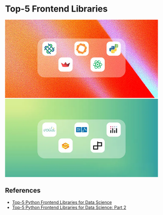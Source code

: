 # Top-5 Frontend Libraries
![alt text](image-1.png)
![alt text](image.png)
## References

- [Top-5 Python Frontend Libraries for Data Science](https://ai.gopubby.com/top-5-python-frontend-libraries-for-data-science-91261a65e366)
- [Top-5 Python Frontend Libraries for Data Science: Part 2](https://medium.com/@kunal_gupta/top-5-python-frontend-libraries-for-data-science-part-2-407b98316f2e)
